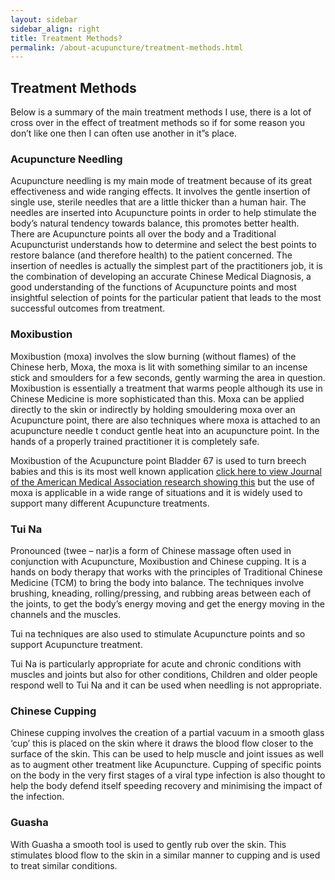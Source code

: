 ```yaml
---
layout: sidebar
sidebar_align: right
title: Treatment Methods?
permalink: /about-acupuncture/treatment-methods.html
---
```


## Treatment Methods

Below is a summary of the main treatment methods I use, there is a lot of cross over in the effect of treatment methods so if for some reason you don’t like one then I can often use another in it”s place.

### Acupuncture Needling

Acupuncture needling is my main mode of treatment because of its great effectiveness and wide ranging effects. It involves the gentle insertion of single use, sterile needles that are a little thicker than a human hair. The needles are inserted into Acupuncture points in order to help stimulate the body’s natural tendency towards balance, this promotes better health. There are Acupuncture points all over the body and a Traditional Acupuncturist understands how to determine and select the best points to restore balance (and therefore health) to the patient concerned.  The insertion of needles is actually the simplest part of the practitioners job, it is the combination of developing an accurate Chinese Medical Diagnosis, a good understanding of the functions of Acupuncture points and most insightful selection of points for the particular patient that leads to the most successful outcomes from treatment.

### Moxibustion
Moxibustion (moxa) involves the slow burning (without flames) of the Chinese herb, Moxa, the moxa is lit with something similar to an incense stick and smoulders for a few seconds, gently warming the area in question. Moxibustion is essentially a treatment that warms people although its use in Chinese Medicine is more sophisticated than this. Moxa can be applied directly to the skin or indirectly by holding smouldering moxa over an Acupuncture point, there are also techniques where moxa is attached to an acupuncture needle t conduct gentle heat into an acupuncture point. In the hands of a properly trained practitioner it is completely safe.

Moxibustion of the Acupuncture point Bladder 67 is used to turn breech babies and this is its most well known application [click here to view Journal of the American Medical Association research showing this](https://jama.jamanetwork.com/article.aspx?articleid=188144) but the use of moxa is applicable in a wide range of situations and it is widely used to support many different Acupuncture treatments.

### Tui Na
Pronounced (twee – nar)is a form of Chinese massage often used in conjunction with Acupuncture, Moxibustion and Chinese cupping. It is a hands on body therapy that works with the principles of Traditional Chinese Medicine (TCM) to bring the body into balance. The techniques involve brushing, kneading, rolling/pressing, and rubbing areas between each of the joints, to get the body’s energy moving and get the energy moving in the channels and the muscles.

Tui na techniques are also used to stimulate Acupuncture points and so support Acupuncture treatment.

Tui Na is particularly appropriate for acute and chronic conditions with muscles and joints but also for other conditions, Children and older people respond well to Tui Na and it can be used when needling is not appropriate.

### Chinese Cupping
Chinese cupping involves the creation of a partial vacuum in a smooth glass ‘cup’ this is placed on the skin where it draws the blood flow closer to the surface of the skin. This can be used to help muscle and joint issues as well as to augment other treatment like Acupuncture. Cupping of specific points on the body in the very first stages of a viral type infection is also thought to help the body defend itself speeding recovery and minimising the impact of the infection.

### Guasha
With Guasha a smooth tool is used to gently rub over the skin. This stimulates blood flow to the skin in a similar manner to cupping and is used to treat similar conditions.


